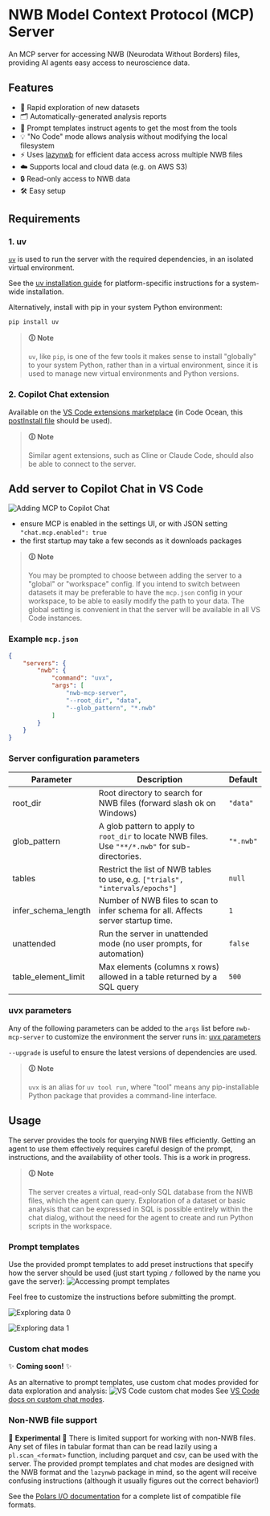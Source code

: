 # NWB Model Context Protocol (MCP) Server

An MCP server for accessing NWB (Neurodata Without Borders) files, providing AI agents easy access to neuroscience data.

## Features
- 🚀 Rapid exploration of new datasets
- 🗂️ Automatically-generated analysis reports
- 🧠 Prompt templates instruct agents to get the most from the tools
- 💡 "No Code" mode allows analysis without modifying the local filesystem
- ⚡️ Uses [lazynwb](https://github.com/NeurodataWithoutBorders/lazynwb) for efficient data access across multiple NWB files
- ☁️ Supports local and cloud data (e.g. on AWS S3)
- 🔒 Read-only access to NWB data
- 🛠️ Easy setup

## Requirements

### 1. uv
[`uv`](https://github.com/astral-sh/uv#readme) is used to run the server with the required dependencies, in an isolated virtual environment.

See the [uv installation guide](https://docs.astral.sh/uv/getting-started/installation/) for platform-specific instructions for a system-wide installation.

Alternatively, install with pip in your system Python environment:

```sh
pip install uv
```

> **🛈 Note**
>
> `uv`, like `pip`, is one of the few tools it makes sense to install "globally" to your system
> Python, rather than in a virtual environment, since it is used to manage new virtual environments
> and Python versions.

### 2. Copilot Chat extension 
Available on the [VS Code extensions
marketplace](https://marketplace.visualstudio.com/items?itemName=GitHub.copilot-chat) (in Code
Ocean, this [postInstall file](https://gist.github.com/tmchartrand/0c46bdec6a4205aa7ce7555fd8f4c3b5)
should be used).

> **🛈 Note**
>
> Similar agent extensions, such as Cline or Claude Code, should also be able to connect to the
> server.

## Add server to Copilot Chat in VS Code

![Adding MCP to Copilot Chat](docs/resources/vscode_mcp_json.gif)

- ensure MCP is enabled in the settings UI, or with JSON setting `"chat.mcp.enabled": true`
- the first startup may take a few seconds as it downloads packages

> **🛈 Note**
>
> You may be prompted to choose between adding the server to a "global" or "workspace" config. If you intend
> to switch between datasets it may be preferable to have the `mcp.json` config in your workspace, to
> be able to easily modify the path to your data. The global setting is convenient in that the
> server will be available in all VS Code instances.

### Example `mcp.json`

```json
{
    "servers": {
        "nwb": {
            "command": "uvx",
            "args": [
                "nwb-mcp-server",
                "--root_dir", "data",
                "--glob_pattern", "*.nwb"
            ]
        }
    }
}
```
### Server configuration parameters
| Parameter            | Description                                                                                      | Default        |
|----------------------|--------------------------------------------------------------------------------------------------|----------------|
| root_dir             | Root directory to search for NWB files (forward slash ok on Windows)                             | `"data"`        |
| glob_pattern         | A glob pattern to apply to `root_dir` to locate NWB files. Use `"**/*.nwb"` for sub-directories. | `"*.nwb"`    |
| tables               | Restrict the list of NWB tables to use, e.g. `["trials", "intervals/epochs"]`                            | `null`     |
| infer_schema_length  | Number of NWB files to scan to infer schema for all. Affects server startup time.                       | `1`             |
| unattended           | Run the server in unattended mode (no user prompts, for automation)                              | `false`          |
| table_element_limit  | Max elements (columns x rows) allowed in a table returned by a SQL query                         | `500`            |

### uvx parameters
Any of the following parameters can be added to the `args` list before `nwb-mcp-server` to customize
the environment the server runs in: [uvx
parameters](https://docs.astral.sh/uv/reference/cli/#uv-tool-run)

`--upgrade` is useful to ensure the latest versions of dependencies are used.

> **🛈 Note**
>
> `uvx` is an alias for `uv tool run`, where "tool" means any pip-installable Python package
> that provides a command-line interface.

## Usage

The server provides the tools for querying NWB files efficiently. Getting an agent to use them
effectively requires careful design of the prompt, instructions, and the availability of other
tools. This is a work in progress.

> **🛈 Note**
>
> The server creates a virtual, read-only SQL database from the NWB files, which the agent can
> query. Exploration of a dataset or basic analysis that can be expressed in SQL
> is possible entirely within the chat dialog, without the need for the agent to create and run
> Python scripts in the workspace.

### Prompt templates
Use the provided prompt templates to add preset instructions that specify how the server should be
used (just start typing `/` followed by the name you gave the server):
![Accessing prompt templates](docs/resources/prompt_templates.png)

Feel free to customize the instructions before submitting the prompt.

![Exploring data 0](docs/resources/data_exploration_0.gif)

![Exploring data 1](docs/resources/data_exploration_1.gif)

### Custom chat modes
✨ **Coming soon!** ✨

As an alternative to prompt templates, use custom chat modes provided for data exploration and
analysis:
![VS Code custom chat
modes](https://code.visualstudio.com/assets/docs/copilot/chat/chat-modes/chat-mode-dropdown.png)
See [VS Code docs on custom chat modes](https://code.visualstudio.com/docs/copilot/chat/chat-modes#_custom-chat-modes).

### Non-NWB file support
🚧 **Experimental** 🚧
There is limited support for working with non-NWB files. Any set of files in tabular format than can
be read lazily using a `pl.scan_<format>` function, including parquet and csv, can be used with the
server. The provided prompt templates and chat modes are designed with the NWB format and
the `lazynwb` package in mind, so the agent will receive confusing instructions (although it
usually figures out the correct behavior!)

See the [Polars I/O documentation](https://docs.pola.rs/api/python/stable/reference/io.html)
for a complete list of compatible file formats.



